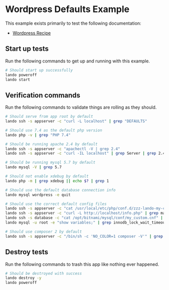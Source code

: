 # Wordpress Defaults Example

This example exists primarily to test the following documentation:

* [Wordpress Recipe](https://docs.lando.dev/wordpress/config.html)

Start up tests
--------------

Run the following commands to get up and running with this example.

```bash
# Should start up successfully
lando poweroff
lando start
```

Verification commands
---------------------

Run the following commands to validate things are rolling as they should.

```bash
# Should serve from app root by default
lando ssh -s appserver -c "curl -L localhost" | grep "DEFAULTS"

# Should use 7.4 as the default php version
lando php -v | grep "PHP 7.4"

# Should be running apache 2.4 by default
lando ssh -s appserver -c "apachectl -V | grep 2.4"
lando ssh -s appserver -c "curl -IL localhost" | grep Server | grep 2.4

# Should be running mysql 5.7 by default
lando mysql -V | grep 5.7

# Should not enable xdebug by default
lando php -m | grep xdebug || echo $? | grep 1

# Should use the default database connection info
lando mysql wordpress -e quit

# Should use the correct default config files
lando ssh -s appserver -c "cat /usr/local/etc/php/conf.d/zzz-lando-my-custom.ini" | grep "; LANDOWORDPRESSPHPINI"
lando ssh -s appserver -c "curl -L http://localhost/info.php" | grep max_execution_time | grep 91
lando ssh -s database -c "cat /opt/bitnami/mysql/conf/my_custom.cnf" | grep "LANDOWORDPRESSMYSQLCNF"
lando mysql -u root -e "show variables;" | grep innodb_lock_wait_timeout | grep 121

# Should use composer 2 by default
lando ssh -s appserver -c "/bin/sh -c 'NO_COLOR=1 composer -V'" | grep "Composer version 2."
```

Destroy tests
-------------

Run the following commands to trash this app like nothing ever happened.

```bash
# Should be destroyed with success
lando destroy -y
lando poweroff
```
